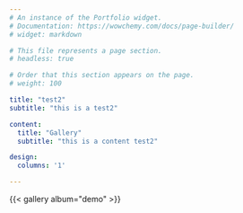 ```yaml
---
# An instance of the Portfolio widget.
# Documentation: https://wowchemy.com/docs/page-builder/
# widget: markdown

# This file represents a page section.
# headless: true

# Order that this section appears on the page.
# weight: 100

title: "test2"
subtitle: "this is a test2"

content:
  title: "Gallery"
  subtitle: "this is a content test2"

design:
  columns: '1'

---
```

{{< gallery album="demo" >}}
